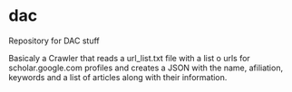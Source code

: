 # dac
Repository for DAC stuff

Basicaly a Crawler that reads a url_list.txt file with a list o urls for scholar.google.com profiles and creates a JSON with the name, afiliation, keywords and a list of articles along with their information.
